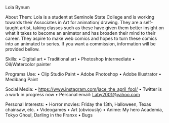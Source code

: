 

Lola Bynum


About Them:
Lola is a student at Seminole State College and is working towards their Associates in Art for animation/ drawing.
They are a self-taught artist, taking classes such as these have given them better insight on what it takes to become an animator and has broaden their mind to their career. They aspire to make web comics and hopes to turn these comics into an animated tv series. If you want a commission, information will be provided bellow.

Skills:
•	Digital art
•	Traditional art
•	Photoshop Intermediate
•	Oil/Watercolor painter

Programs Use:
•	Clip Studio Paint
•	Adobe Photoshop
•	Adobe Illustrator
•	Medibang Paint

Social Media:
•	https://www.instagram.com/jace_the_april_fool/
•	Twitter is a work in progress now
•	Personal email: Laby2001@yahoo.com

Personal Interests:
•	Horror movies: Friday the 13th, Halloween, Texas chainsaw, etc.
•	Videogames
•	Art (obviously)
•	Anime: My hero Academia, Tokyo Ghoul, Darling in the Franxx
•	Bugs
